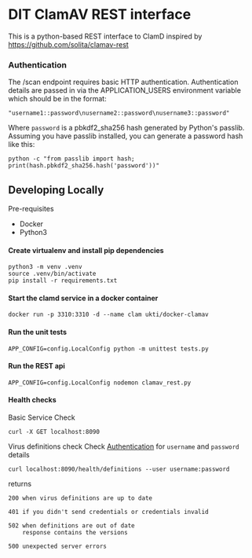 # DIT ClamAV REST interface

This is a python-based REST interface to ClamD inspired by https://github.com/solita/clamav-rest

### Authentication

The /scan endpoint requires basic HTTP authentication.  Authentication details are passed in via the APPLICATION_USERS environment variable which should be in the format:

    "username1::password\nusername2::password\nusername3::password"

Where `password` is a pbkdf2_sha256 hash generated by Python's passlib.  Assuming you have passlib installed, you can generate a password hash like this:

    python -c "from passlib import hash; print(hash.pbkdf2_sha256.hash('password'))"

## Developing Locally

Pre-requisites

- Docker
- Python3

#### Create virtualenv and install pip dependencies
    
    python3 -m venv .venv
    source .venv/bin/activate
    pip install -r requirements.txt

#### Start the clamd service in a docker container

    docker run -p 3310:3310 -d --name clam ukti/docker-clamav

#### Run the unit tests

    APP_CONFIG=config.LocalConfig python -m unittest tests.py

#### Run the REST api

    APP_CONFIG=config.LocalConfig nodemon clamav_rest.py

#### Health checks

Basic Service Check

    curl -X GET localhost:8090


Virus definitions check
Check [Authentication](###Authentication) for `username` and `password` details


    curl localhost:8090/health/definitions --user username:password


returns

    200 when virus definitions are up to date

    401 if you didn't send credentials or credentials invalid

    502 when definitions are out of date
        response contains the versions

    500 unexpected server errors

